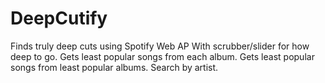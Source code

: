 # DeepCutify
Finds truly deep cuts using Spotify Web AP
With scrubber/slider for how deep to go.
Gets least popular songs from each album.
Gets least popular songs from least popular albums.
Search by artist. 

